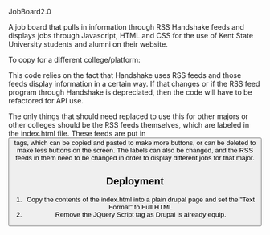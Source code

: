 JobBoard2.0

A job board that pulls in information through RSS Handshake feeds and displays jobs through Javascript, HTML and CSS for the use of Kent State University students and alumni on their website.

To copy for a different college/platform:

This code relies on the fact that Handshake uses RSS feeds and those feeds display information in a certain way. If that changes or if the RSS feed program through Handshake
is depreciated, then the code will have to be refactored for API use.

The only things that should need replaced to use this for other majors or other colleges should be the RSS feeds themselves, which are labeled in the index.html file.
These feeds are put in <button> tags, which can be copied and pasted to make more buttons, or can be deleted to make less buttons on the screen. The labels can
also be changed, and the RSS feeds in them need to be changed in order to display different jobs for that major.

## Deployment

1. Copy the contents of the index.html into a plain drupal page and set the "Text Format" to Full HTML
2. Remove the JQuery Script tag as Drupal is already equip.
